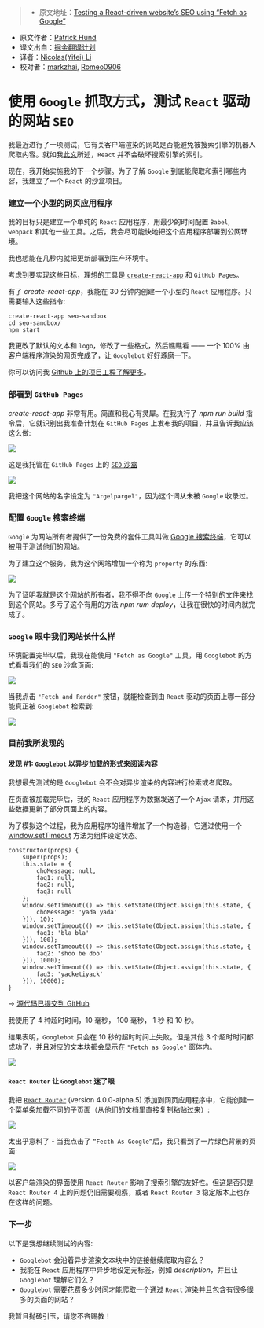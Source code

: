 > * 原文地址：[Testing a React-driven website’s SEO using “Fetch as Google”](https://medium.freecodecamp.com/using-fetch-as-google-for-seo-experiments-with-react-driven-websites-914e0fc3ab1#.sv5ov6im3)
* 原文作者：[Patrick Hund](https://medium.freecodecamp.com/@wiekatz)
* 译文出自：[掘金翻译计划](https://github.com/xitu/gold-miner)
* 译者：[Nicolas(Yifei) Li](https://github.com/yifili09)
* 校对者：[markzhai](https://github.com/markzhai), [Romeo0906](https://github.com/Romeo0906)

# 使用 `Google` 抓取方式，测试 `React` 驱动的网站 `SEO`
我最近进行了一项测试，它有关客户端渲染的网站是否能避免被搜索引擎的机器人爬取内容。就如我[此文](https://medium.freecodecamp.com/seo-vs-react-is-it-neccessary-to-render-react-pages-in-the-backend-74ce5015c0c9#.eg3w0nh17)所述，`React` 并不会破坏搜索引擎的索引。

现在，我开始实施我的下一个步骤。为了了解 `Google` 到底能爬取和索引哪些内容，我建立了一个 `React` 的沙盒项目。

### 建立一个小型的网页应用程序

我的目标只是建立一个单纯的 `React` 应用程序，用最少的时间配置 `Babel`, `webpack` 和其他一些工具。之后，我会尽可能快地把这个应用程序部署到公网环境。

我也想能在几秒内就把更新部署到生产环境中。

考虑到要实现这些目标，理想的工具是 [`create-react-app`](https://github.com/facebookincubator/create-react-app) 和 `GitHub Pages`。

有了 _create-react-app_，我能在 30 分钟内创建一个小型的 `React` 应用程序。只需要输入这些指令:

    create-react-app seo-sandbox
    cd seo-sandbox/
    npm start

我更改了默认的文本和 `logo`，修改了一些格式，然后瞧瞧看 —— 一个 100% 由客户端程序渲染的网页完成了，让 `Googlebot` 好好琢磨一下。

你可以访问我 [Github 上的项目工程了解更多](https://github.com/pahund/seo-sandbox)。

### 部署到 `GitHub Pages`

_create-react-app_ 非常有用。简直和我心有灵犀。在我执行了 _npm run build_ 指令后，它就识别出我准备计划在 `GitHub Pages` 上发布我的项目，并且告诉我应该这么做:









![](https://cdn-images-1.medium.com/max/1600/1*7CQ1cPQcIOdIX_a_lYqiew.png)





这是我托管在 `GitHub Pages` 上的 [`SEO` 沙盒](https://pahund.github.io/seo-sandbox/)









![](https://cdn-images-1.medium.com/max/1600/1*Gt05ZDhSLvblN6MSmZ3xSg.png)



我把这个网站的名字设定为 `"Argelpargel"`，因为这个词从未被 `Google` 收录过。



### 配置 `Google` 搜索终端

`Google` 为网站所有者提供了一份免费的套件工具叫做 [Google 搜索终端](https://www.google.com/webmasters/tools)，它可以被用于测试他们的网站。

为了建立这个服务，我为这个网站增加一个称为 `property` 的东西:









![](https://cdn-images-1.medium.com/max/1600/1*nub51dXnRU6rkpDjU2tkvQ.png)





为了证明我就是这个网站的所有者，我不得不向 `Google` 上传一个特别的文件来找到这个网站。多亏了这个有用的方法 _npm rum deploy_，让我在很快的时间内就完成了。
 
### `Google` 眼中我们网站长什么样

环境配置完毕以后，我现在能使用 `"Fetch as Google"` 工具，用 `Googlebot` 的方式看看我们的 `SEO` 沙盒页面:








![](https://cdn-images-1.medium.com/max/1600/1*JEcIMWqYZUEud80zFUjppQ.png)






当我点击 `"Fetch and Render"` 按钮，就能检查到由 `React` 驱动的页面上哪一部分能真正被 `Googlebot` 检索到:









![](https://cdn-images-1.medium.com/max/1600/1*DSNHJvO_S2H3oAJHKiWkCw.png)





### 目前我所发现的

#### 发现 #1: `Googlebot` 以异步加载的形式来阅读内容

我想最先测试的是 `Googlebot` 会不会对异步渲染的内容进行检索或者爬取。

在页面被加载完毕后，我的 `React` 应用程序为数据发送了一个 `Ajax` 请求，并用这些数据更新了部分页面上的内容。

为了模拟这个过程，我为应用程序的组件增加了一个构造器，它通过使用一个 [window.setTimeout](https://developer.mozilla.org/en-US/docs/Web/API/WindowTimers/setTimeout) 方法为组件设定状态。

    constructor(props) {
        super(props);
        this.state = {
            choMessage: null,
            faq1: null,
            faq2: null,
            faq3: null
        };
        window.setTimeout(() => this.setState(Object.assign(this.state, {
            choMessage: 'yada yada'
        })), 10);
        window.setTimeout(() => this.setState(Object.assign(this.state, {
            faq1: 'bla bla'
        })), 100);
        window.setTimeout(() => this.setState(Object.assign(this.state, {
            faq2: 'shoo be doo'
        })), 1000);
        window.setTimeout(() => this.setState(Object.assign(this.state, {
            faq3: 'yacketiyack'
        })), 10000);
    }

→ [源代码已提交到 GitHub](https://github.com/pahund/seo-sandbox/blob/v1.0.0/src/App.js#L14)

我使用了 4 种超时时间，10 毫秒， 100 毫秒， 1 秒 和 10 秒。

结果表明，`Googlebot` 只会在 10 秒的超时时间上失败。但是其他 3 个超时时间都成功了，并且对应的文本块都会显示在 `"Fetch as Google"` 窗体内。









![](https://cdn-images-1.medium.com/max/1600/1*rsEVVsvrbTyOJtQHh24Xfg.png)





#### `React Router` 让 `Googlebot` 迷了眼

我把 [`React Router`](https://react-router.now.sh/) (version 4.0.0-alpha.5) 添加到网页应用程序中，它能创建一个菜单条加载不同的子页面（从他们的文档里直接复制粘贴过来）:









![](https://cdn-images-1.medium.com/max/1600/1*aZPZSQDC7WyneE2PcHRCvA.png)





太出乎意料了 - 当我点击了 `“Fecth As Google”`后，我只看到了一片绿色背景的页面:









![](https://cdn-images-1.medium.com/max/1600/1*nq4ujsqCxHz5zeMEuxuPoA.png)





以客户端渲染的界面使用 `React Router` 影响了搜索引擎的友好性。但这是否只是 `React Router 4` 上的问题仍旧需要观察，或者 `React Router 3` 稳定版本上也存在这样的问题。

### 下一步

以下是我想继续测试的内容:

* `Googlebot` 会沿着异步渲染文本块中的链接继续爬取内容么？
* 我能在 `React` 应用程序中异步地设定元标签，例如 _description_，并且让 `Googlebot` 理解它们么？
* `Googlebot` 需要花费多少时间才能爬取一个通过 `React` 渲染并且包含有很多很多的页面的网站？

我暂且抛砖引玉，请您不吝赐教！
